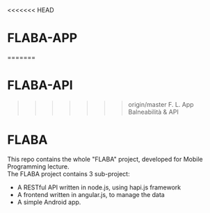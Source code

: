 <<<<<<< HEAD
# FLABA-APP
=======
# FLABA-API
>>>>>>> origin/master
F. L. App Balneabilità &amp; API
# FLABA
This repo contains the whole "FLABA" project, developed for Mobile Programming lecture.  
The FLABA project contains 3 sub-project:  
- A RESTful API written in node.js, using hapi.js framework  
- A frontend written in angular.js, to manage the data  
- A simple Android app.  
